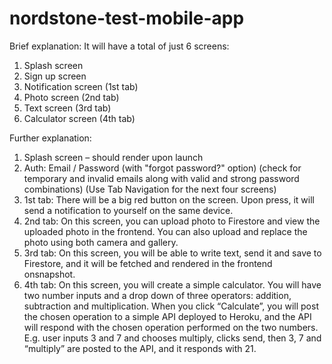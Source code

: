 # nordstone-test-mobile-app
Brief explanation:
It will have a total of just 6 screens:
1. Splash screen
2. Sign up screen
3. Notification screen (1st tab)
4. Photo screen (2nd tab)
5. Text screen (3rd tab)
6. Calculator screen (4th tab)

Further explanation:
1. Splash screen – should render upon launch
2. Auth: Email / Password (with "forgot password?" option) (check for temporary and
invalid emails along with valid and strong password combinations)
(Use Tab Navigation for the next four screens)
3. 1st tab: There will be a big red button on the screen. Upon press, it will send a
notification to yourself on the same device.
4. 2nd tab: On this screen, you can upload photo to Firestore and view the uploaded photo
in the frontend. You can also upload and replace the photo using both camera and
gallery.
5. 3rd tab: On this screen, you will be able to write text, send it and save to Firestore, and it
will be fetched and rendered in the frontend onsnapshot.
6. 4th tab: On this screen, you will create a simple calculator. You will have two number
inputs and a drop down of three operators: addition, subtraction and multiplication.
When you click “Calculate”, you will post the chosen operation to a simple API deployed
to Heroku, and the API will respond with the chosen operation performed on the two
numbers. E.g. user inputs 3 and 7 and chooses multiply, clicks send, then 3, 7 and
“multiply” are posted to the API, and it responds with 21.
